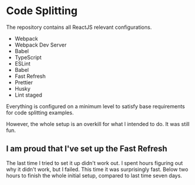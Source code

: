 # Code Splitting

The repository contains all ReactJS relevant configurations.

- Webpack
- Webpack Dev Server
- Babel
- TypeScript
- ESLint
- Babel
- Fast Refresh
- Prettier
- Husky
- Lint staged

Everything is configured on a minimum level to satisfy base requirements for code splitting examples.

However, the whole setup is an overkill for what I intended to do. It was still fun.

## I am proud that I've set up the Fast Refresh

The last time I tried to set it up didn't work out. I spent hours figuring out why it didn't work, but I failed. This time it was surprisingly fast. Below two hours to finish the whole initial setup, compared to last time seven days.
